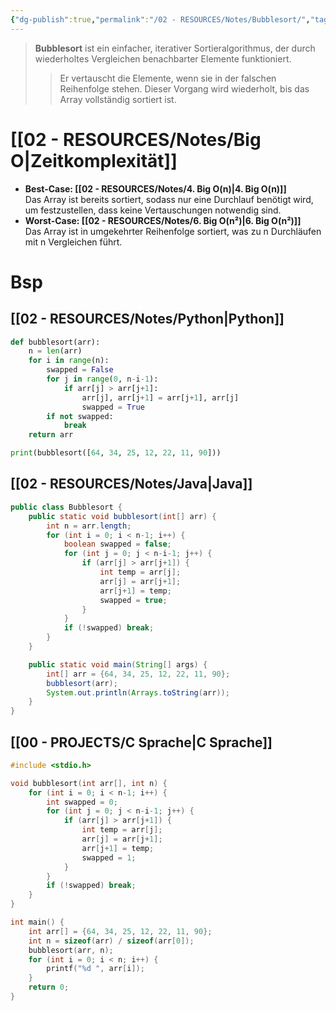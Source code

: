 ```yaml
---
{"dg-publish":true,"permalink":"/02 - RESOURCES/Notes/Bubblesort/","tags":["code/C","code/java","code/python","code/time-complexity","code/algorithmus"],"noteIcon":"","updated":"2024-11-02T12:10:45.349+01:00"}
---
```


>**Bubblesort** ist ein einfacher, iterativer Sortieralgorithmus, der durch wiederholtes Vergleichen benachbarter Elemente funktioniert. 
>>Er vertauscht die Elemente, wenn sie in der falschen Reihenfolge stehen. Dieser Vorgang wird wiederholt, bis das Array vollständig sortiert ist.

# [[02 - RESOURCES/Notes/Big O\|Zeitkomplexität]]
- **Best-Case: [[02 - RESOURCES/Notes/4. Big O(n)\|4. Big O(n)]]**  
	Das Array ist bereits sortiert, sodass nur eine Durchlauf benötigt wird, um festzustellen, dass keine Vertauschungen notwendig sind.
- **Worst-Case: [[02 - RESOURCES/Notes/6. Big O(n²)\|6. Big O(n²)]]**  
	Das Array ist in umgekehrter Reihenfolge sortiert, was zu n Durchläufen mit n Vergleichen führt.

# Bsp
## [[02 - RESOURCES/Notes/Python\|Python]]
```python
def bubblesort(arr):
    n = len(arr)
    for i in range(n):
        swapped = False
        for j in range(0, n-i-1):
            if arr[j] > arr[j+1]:
                arr[j], arr[j+1] = arr[j+1], arr[j]
                swapped = True
        if not swapped:
            break
    return arr

print(bubblesort([64, 34, 25, 12, 22, 11, 90]))
```

## [[02 - RESOURCES/Notes/Java\|Java]]
```java
public class Bubblesort {
    public static void bubblesort(int[] arr) {
        int n = arr.length;
        for (int i = 0; i < n-1; i++) {
            boolean swapped = false;
            for (int j = 0; j < n-i-1; j++) {
                if (arr[j] > arr[j+1]) {
                    int temp = arr[j];
                    arr[j] = arr[j+1];
                    arr[j+1] = temp;
                    swapped = true;
                }
            }
            if (!swapped) break;
        }
    }

    public static void main(String[] args) {
        int[] arr = {64, 34, 25, 12, 22, 11, 90};
        bubblesort(arr);
        System.out.println(Arrays.toString(arr));
    }
}
```

## [[00 - PROJECTS/C Sprache\|C Sprache]]
```C
#include <stdio.h>

void bubblesort(int arr[], int n) {
    for (int i = 0; i < n-1; i++) {
        int swapped = 0;
        for (int j = 0; j < n-i-1; j++) {
            if (arr[j] > arr[j+1]) {
                int temp = arr[j];
                arr[j] = arr[j+1];
                arr[j+1] = temp;
                swapped = 1;
            }
        }
        if (!swapped) break;
    }
}

int main() {
    int arr[] = {64, 34, 25, 12, 22, 11, 90};
    int n = sizeof(arr) / sizeof(arr[0]);
    bubblesort(arr, n);
    for (int i = 0; i < n; i++) {
        printf("%d ", arr[i]);
    }
    return 0;
}
```
